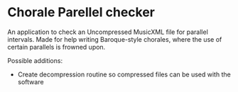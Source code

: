 # Chorale Parellel checker

An application to check an Uncompressed MusicXML file for parallel intervals. Made for help writing Baroque-style chorales, where the use of certain parallels is frowned upon.

Possible additions:
- Create decompression routine so compressed files can be used with the software
